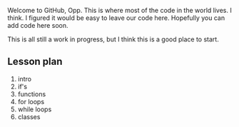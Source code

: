 Welcome to GitHub, Opp. This is where most of the code in the world lives. I think. I figured it would be easy to leave our code here. Hopefully you can add code here soon.

This is all still a work in progress, but I think this is a good place to start.

## Lesson plan
1. intro
2. if's
3. functions
4. for loops
5. while loops
6. classes